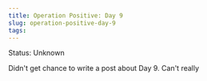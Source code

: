 ```yaml
---
title: Operation Positive: Day 9
slug: operation-positive-day-9
tags:
---
```

Status: Unknown

Didn't get chance to write a post about Day 9. Can't really 
